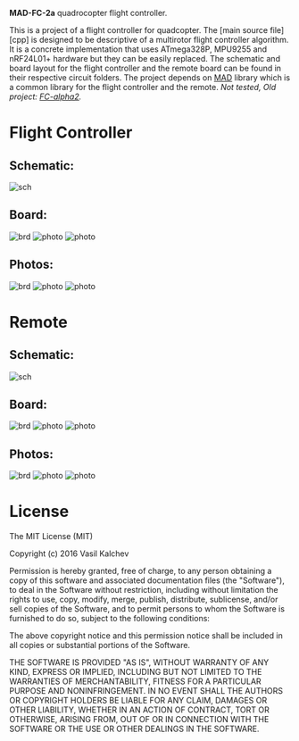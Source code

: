 **MAD-FC-2a** quadrocopter flight controller.

This is a project of a flight controller for quadcopter. The [main source file][cpp] is designed to be descriptive of a multirotor flight controller algorithm. It is a concrete implementation that uses ATmega328P, MPU9255 and nRF24L01+ hardware but they can be easily replaced. The schematic and board layout for the flight controller and the remote board can be found in their respective circuit folders. The project depends on [MAD][madLink] library which is a common library for the flight controller and the remote.
*Not tested, Old project: [FC-alpha2][fcAlpha2].*

Flight Controller
=================
Schematic:
----------
![sch](https://raw.githubusercontent.com/VaSe7u/LiquidMenu/master/doc/Images/logo.png)

Board:
----------
![brd](https://raw.githubusercontent.com/VaSe7u/LiquidMenu/master/doc/Images/logo.png)
![photo](https://raw.githubusercontent.com/VaSe7u/LiquidMenu/master/doc/Images/logo.png)
![photo](https://raw.githubusercontent.com/VaSe7u/LiquidMenu/master/doc/Images/logo.png)

Photos:
----------
![brd](https://raw.githubusercontent.com/VaSe7u/LiquidMenu/master/doc/Images/logo.png)
![photo](https://raw.githubusercontent.com/VaSe7u/LiquidMenu/master/doc/Images/logo.png)
![photo](https://raw.githubusercontent.com/VaSe7u/LiquidMenu/master/doc/Images/logo.png)


Remote
======
Schematic:
----------
![sch](https://raw.githubusercontent.com/VaSe7u/LiquidMenu/master/doc/Images/logo.png)

Board:
----------
![brd](https://raw.githubusercontent.com/VaSe7u/LiquidMenu/master/doc/Images/logo.png)
![photo](https://raw.githubusercontent.com/VaSe7u/LiquidMenu/master/doc/Images/logo.png)
![photo](https://raw.githubusercontent.com/VaSe7u/LiquidMenu/master/doc/Images/logo.png)

Photos:
----------
![brd](https://raw.githubusercontent.com/VaSe7u/LiquidMenu/master/doc/Images/logo.png)
![photo](https://raw.githubusercontent.com/VaSe7u/LiquidMenu/master/doc/Images/logo.png)
![photo](https://raw.githubusercontent.com/VaSe7u/LiquidMenu/master/doc/Images/logo.png)




License
=======
The MIT License (MIT)

Copyright (c) 2016 Vasil Kalchev

Permission is hereby granted, free of charge, to any person obtaining a copy
of this software and associated documentation files (the "Software"), to deal
in the Software without restriction, including without limitation the rights
to use, copy, modify, merge, publish, distribute, sublicense, and/or sell
copies of the Software, and to permit persons to whom the Software is
furnished to do so, subject to the following conditions:

The above copyright notice and this permission notice shall be included in all
copies or substantial portions of the Software.

THE SOFTWARE IS PROVIDED "AS IS", WITHOUT WARRANTY OF ANY KIND, EXPRESS OR
IMPLIED, INCLUDING BUT NOT LIMITED TO THE WARRANTIES OF MERCHANTABILITY,
FITNESS FOR A PARTICULAR PURPOSE AND NONINFRINGEMENT. IN NO EVENT SHALL THE
AUTHORS OR COPYRIGHT HOLDERS BE LIABLE FOR ANY CLAIM, DAMAGES OR OTHER
LIABILITY, WHETHER IN AN ACTION OF CONTRACT, TORT OR OTHERWISE, ARISING FROM,
OUT OF OR IN CONNECTION WITH THE SOFTWARE OR THE USE OR OTHER DEALINGS IN THE
SOFTWARE.

[madLink]: https://github.com/VaSe7u/MAD
[fcAlpha2]: https://github.com/VaSe7u/FC-alpha2
